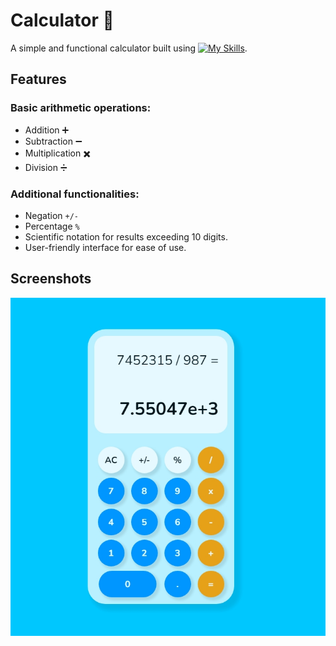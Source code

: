 # Calculator 🧮

A simple and functional calculator built using [![My Skills](https://skillicons.dev/icons?i=js,html,css)](https://skillicons.dev).

## Features

### Basic arithmetic operations:
  - Addition :heavy_plus_sign:
  - Subtraction :heavy_minus_sign:
  - Multiplication :heavy_multiplication_x:
  - Division :heavy_division_sign:
### Additional functionalities:
  - Negation `+/-`
  - Percentage `%`
  - Scientific notation for results exceeding 10 digits.
  - User-friendly interface for ease of use.


## Screenshots
![App Screenshot](/assets/calc.jpeg)
